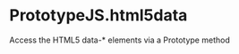 PrototypeJS.html5data
=====================

Access the HTML5 data-* elements via a Prototype method